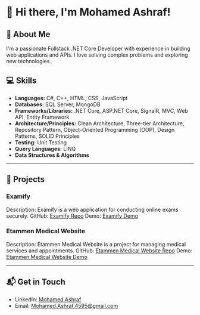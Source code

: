 # 👋 Hi there, I'm Mohamed Ashraf!

## 🌟 About Me
I'm a passionate Fullstack .NET Core Developer with experience in building web applications and APIs. I love solving complex problems and exploring new technologies.

## 💻 Skills
- **Languages:** C#, C++, HTML, CSS, JavaScript
- **Databases:** SQL Server, MongoDB
- **Frameworks/Libraries:** .NET Core, ASP.NET Core, SignalR, MVC, Web API, Entity Framework
- **Architecture/Principles:** Clean Architecture, Three-tier Architecture, Repository Pattern, Object-Oriented Programming (OOP), Design Patterns, SOLID Principles
- **Testing:** Unit Testing
- **Query Languages:** LINQ
- **Data Structures & Algorithms**

---

## 🚀 Projects
### Examify
Description: Examify is a web application for conducting online exams securely.
GitHub: [Examify Repo](https://github.com/Mohamed-Ashraf-99/Examify)
Demo: [Examify Demo](https://www.linkedin.com/posts/mohamed-ashraf-9961a022a_celebrating-our-latest-achievement-online-activity-7172651831867629569-SdeC?utm_source=share&utm_medium=member_desktop)

### Etammen Medical Website
Description: Etammen Medical Website is a project for managing medical services and appointments.
GitHub: [Etammen Medical Website Repo](https://github.com/Mohamed-Ashraf-99/Etammen-Medical-Website)
Demo: [Etammen Medical Website Demo](https://www.linkedin.com/posts/mohamed-ashraf-9961a022a_pleased-to-announce-our-latest-project-activity-7178426959100526592-nTIL?utm_source=share&utm_medium=member_desktop)

---

## 📬 Get in Touch
- LinkedIn: [Mohamed Ashraf](https://www.linkedin.com/in/mohamed-ashraf-9961a022a/)
- Email: [Mohamed.Ashraf.4595@gmail.com](mailto:Mohamed.Ashraf.4595@gmail.com)
